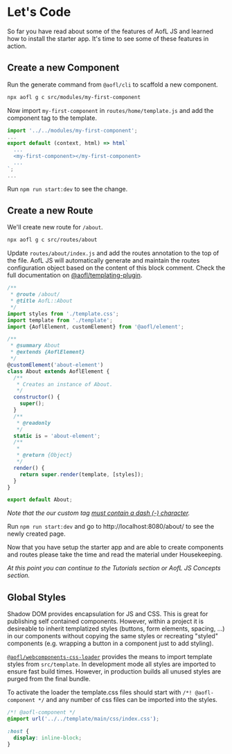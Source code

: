 # Let's Code

So far you have read about some of the features of AofL JS and learned how to install the starter app. It's time to see some of these features in action.

## Create a new Component

Run the generate command from `@aofl/cli` to scaffold a new component.

<!-- prettier-ignore -->
```bash
npx aofl g c src/modules/my-first-component
```

Now import `my-first-component` in `routes/home/template.js` and add the component tag to the template.

<!-- prettier-ignore -->
```javascript
import '../../modules/my-first-component';
...
export default (context, html) => html`
  ...
  <my-first-component></my-first-component>
  ...
`;
...
```

Run `npm run start:dev` to see the change.

## Create a new Route

We'll create new route for `/about`.

```bash
npx aofl g c src/routes/about
```

Update `routes/about/index.js` and add the routes annotation to the top of the file. AofL JS will automatically generate and maintain the routes configuration object based on the content of this block comment. Check the full documentation on [@aofl/templating-plugin](https://www.npmjs.com/package/@aofl/templating-plugin#route-annotation).


```javascript
/**
 * @route /about/
 * @title AofL::About
 */
import styles from './template.css';
import template from './template';
import {AoflElement, customElement} from '@aofl/element';

/**
 * @summary About
 * @extends {AoflElement}
 */
@customElement('about-element')
class About extends AoflElement {
  /**
   * Creates an instance of About.
   */
  constructor() {
    super();
  }
  /**
   * @readonly
   */
  static is = 'about-element';
  /**
   *
   * @return {Object}
   */
  render() {
    return super.render(template, [styles]);
  }
}

export default About;
```

_Note that the our custom tag [must contain a dash (-) character](https://developer.mozilla.org/en-US/docs/Web/Web_Components/Using_custom_elements#High-level_view)._

Run `npm run start:dev` and go to http://localhost:8080/about/ to see the newly created page.

Now that you have setup the starter app and are able to create components and routes please take the time and read the material under Housekeeping.

_At this point you can continue to the Tutorials section or AofL JS Concepts section._

## Global Styles

Shadow DOM provides encapsulation for JS and CSS. This is great for publishing self contained components. However,
within a project it is desireable to inherit templatized styles (buttons, form elements, spacing, ...)
in our components without copying the same styles or recreating "styled" components (e.g. wrapping a button in a component just to add styling).

[`@aofl/webcomponents-css-loader`](https://www.npmjs.com/package/@aofl/webcomponent-css-loader) provides the
means to import template styles from `src/template`. In development mode all styles are imported to ensure fast
build times. However, in production builds all unused styles are purged from the final bundle.

To activate the loader the template.css files should start with `/*! @aofl-component */` and any number
of css files can be imported into the styles.

```css
/*! @aofl-component */
@import url('../../template/main/css/index.css');

:host {
  display: inline-block;
}
```
